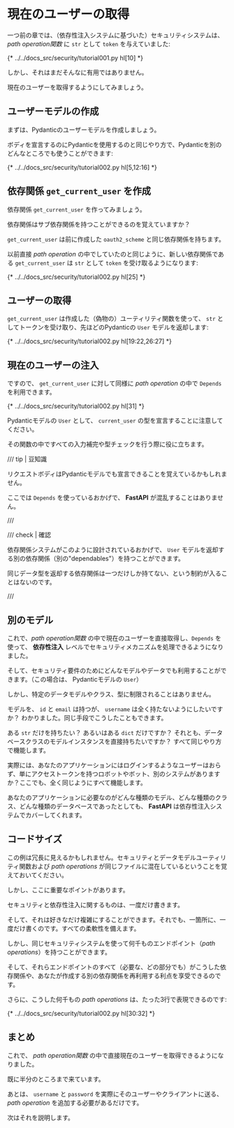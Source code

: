 # 現在のユーザーの取得

一つ前の章では、（依存性注入システムに基づいた）セキュリティシステムは、 *path operation関数* に `str` として `token` を与えていました:

{* ../../docs_src/security/tutorial001.py hl[10] *}

しかし、それはまだそんなに有用ではありません。

現在のユーザーを取得するようにしてみましょう。

## ユーザーモデルの作成

まずは、Pydanticのユーザーモデルを作成しましょう。

ボディを宣言するのにPydanticを使用するのと同じやり方で、Pydanticを別のどんなところでも使うことができます:

{* ../../docs_src/security/tutorial002.py hl[5,12:16] *}

## 依存関係 `get_current_user` を作成

依存関係 `get_current_user` を作ってみましょう。

依存関係はサブ依存関係を持つことができるのを覚えていますか？

`get_current_user` は前に作成した `oauth2_scheme` と同じ依存関係を持ちます。

以前直接 *path operation* の中でしていたのと同じように、新しい依存関係である `get_current_user` は `str` として `token` を受け取るようになります:

{* ../../docs_src/security/tutorial002.py hl[25] *}

## ユーザーの取得

`get_current_user` は作成した（偽物の）ユーティリティ関数を使って、 `str` としてトークンを受け取り、先ほどのPydanticの `User` モデルを返却します:

{* ../../docs_src/security/tutorial002.py hl[19:22,26:27] *}

## 現在のユーザーの注入

ですので、 `get_current_user` に対して同様に *path operation* の中で `Depends` を利用できます。

{* ../../docs_src/security/tutorial002.py hl[31] *}

Pydanticモデルの `User` として、 `current_user` の型を宣言することに注意してください。

その関数の中ですべての入力補完や型チェックを行う際に役に立ちます。

/// tip | 豆知識

リクエストボディはPydanticモデルでも宣言できることを覚えているかもしれません。

ここでは `Depends` を使っているおかげで、 **FastAPI** が混乱することはありません。

///

/// check | 確認

依存関係システムがこのように設計されているおかげで、 `User` モデルを返却する別の依存関係（別の"dependables"）を持つことができます。

同じデータ型を返却する依存関係は一つだけしか持てない、という制約が入ることはないのです。

///

## 別のモデル

これで、*path operation関数* の中で現在のユーザーを直接取得し、`Depends` を使って、 **依存性注入** レベルでセキュリティメカニズムを処理できるようになりました。

そして、セキュリティ要件のためにどんなモデルやデータでも利用することができます。（この場合は、 Pydanticモデルの `User`）

しかし、特定のデータモデルやクラス、型に制限されることはありません。

モデルを、 `id` と `email` は持つが、 `username` は全く持たないようにしたいですか？ わかりました。同じ手段でこうしたこともできます。

ある `str` だけを持ちたい？ あるいはある `dict` だけですか？ それとも、データベースクラスのモデルインスタンスを直接持ちたいですか？ すべて同じやり方で機能します。

実際には、あなたのアプリケーションにはログインするようなユーザーはおらず、単にアクセストークンを持つロボットやボット、別のシステムがありますか？ここでも、全く同じようにすべて機能します。

あなたのアプリケーションに必要なのがどんな種類のモデル、どんな種類のクラス、どんな種類のデータベースであったとしても、 **FastAPI** は依存性注入システムでカバーしてくれます。


## コードサイズ

この例は冗長に見えるかもしれません。セキュリティとデータモデルユーティリティ関数および *path operations* が同じファイルに混在しているということを覚えておいてください。

しかし、ここに重要なポイントがあります。

セキュリティと依存性注入に関するものは、一度だけ書きます。

そして、それは好きなだけ複雑にすることができます。それでも、一箇所に、一度だけ書くのです。すべての柔軟性を備えます。

しかし、同じセキュリティシステムを使って何千ものエンドポイント（*path operations*）を持つことができます。

そして、それらエンドポイントのすべて（必要な、どの部分でも）がこうした依存関係や、あなたが作成する別の依存関係を再利用する利点を享受できるのです。

さらに、こうした何千もの *path operations* は、たった3行で表現できるのです:

{* ../../docs_src/security/tutorial002.py hl[30:32] *}

## まとめ

これで、 *path operation関数* の中で直接現在のユーザーを取得できるようになりました。

既に半分のところまで来ています。

あとは、 `username` と `password` を実際にそのユーザーやクライアントに送る、 *path operation* を追加する必要があるだけです。

次はそれを説明します。
